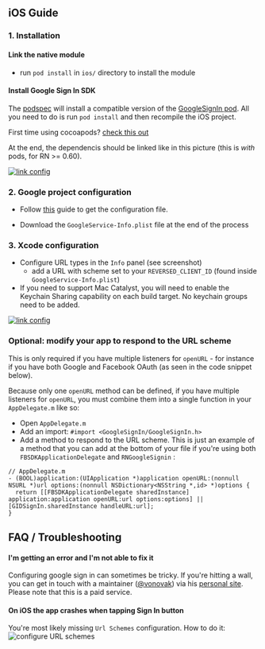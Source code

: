 ## iOS Guide

### 1. Installation

#### Link the native module

- run `pod install` in `ios/` directory to install the module

#### Install Google Sign In SDK

The [podspec](https://github.com/react-native-google-signin/google-signin/blob/master/RNGoogleSignin.podspec) will install a compatible version of the [GoogleSignIn pod](https://github.com/react-native-google-signin/google-signin/blob/master/RNGoogleSignin.podspec). All you need to do is run `pod install` and then recompile the iOS project.

First time using cocoapods? [check this out](./how-cocoapods.md)

At the end, the dependencis should be linked like in this picture (this is _with_ pods, for RN >= 0.60).

[![link config](../img/pods-rn60.png)](../img/buildPhasesWithPods.png?raw=true)

### 2. Google project configuration

- Follow [this](./get-config-file.md) guide to get the configuration file.

- Download the `GoogleService-Info.plist` file at the end of the process

### 3. Xcode configuration

- Configure URL types in the `Info` panel (see screenshot)
  - add a URL with scheme set to your `REVERSED_CLIENT_ID` (found inside `GoogleService-Info.plist`)
- If you need to support Mac Catalyst, you will need to enable the Keychain Sharing capability on each build target. No keychain groups need to be added.

[![link config](../img/urlTypes.png)](../img/urlTypes.png?raw=true)

### Optional: modify your app to respond to the URL scheme

This is only required if you have multiple listeners for `openURL` - for instance if you have both Google and Facebook OAuth (as seen in the code snippet below).

Because only one `openURL` method can be defined, if you have multiple listeners for `openURL`, you must combine them into a single function in your `AppDelegate.m` like so:

- Open `AppDelegate.m`
- Add an import: `#import <GoogleSignIn/GoogleSignIn.h>`
- Add a method to respond to the URL scheme. This is just an example of a method that you can add at the bottom of your file if you're using both `FBSDKApplicationDelegate` and `RNGoogleSignin` :

```objc
// AppDelegate.m
- (BOOL)application:(UIApplication *)application openURL:(nonnull NSURL *)url options:(nonnull NSDictionary<NSString *,id> *)options {
  return [[FBSDKApplicationDelegate sharedInstance] application:application openURL:url options:options] || [GIDSignIn.sharedInstance handleURL:url];
}
```

## FAQ / Troubleshooting

#### I'm getting an error and I'm not able to fix it

Configuring google sign in can sometimes be tricky. If you're hitting a wall, you can get in touch with a maintainer ([@vonovak](https://github.com/vonovak)) via his [personal site](https://react-native-training.eu/). Please note that this is a paid service.

#### On iOS the app crashes when tapping Sign In button

You're most likely missing `Url Schemes` configuration. How to do it: ![configure URL schemes](/img/add-url-scheme-ios.png)
